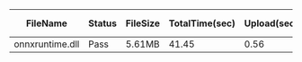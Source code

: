  | FileName        | Status | FileSize | TotalTime(sec) | Upload(sec) | Submit(sec) | SignWait(sec) | Retry Count | 
 |-----------------|--------|----------|----------------|-------------|-------------|---------------|-------------|
 | onnxruntime.dll | Pass   | 5.61MB   | 41.45          | 0.56        | 0.2         | 40.67         | 0           | 
